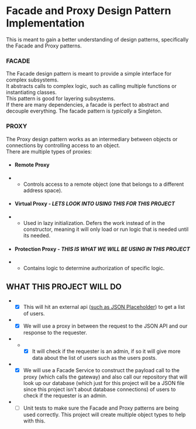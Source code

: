 # Facade and Proxy Design Pattern Implementation

This is meant to gain a better understanding of design patterns, specifically the Facade and Proxy patterns.

### FACADE
The Facade design pattern is meant to provide a simple interface for complex subsystems.  
It abstracts calls to complex logic, such as calling multiple functions or instantiating classes.  
This pattern is good for layering subsystems.  
If there are many dependencies, a facade is perfect to abstract and decouple everything.
The facade pattern is *typically* a Singleton.

### PROXY
The Proxy design pattern works as an intermediary between objects or connections by controlling access to an object.  
There are multiple types of proxies:
- #### Remote Proxy
- - Controls access to a remote object (one that belongs to a different address space).
- #### Virtual Proxy - ***LETS LOOK INTO USING THIS FOR THIS PROJECT***
- - Used in lazy initialization. Defers the work instead of in the constructor, meaning it will only load or run logic that is needed until its needed.
- #### Protection Proxy - ***THIS IS WHAT WE WILL BE USING IN THIS PROJECT***
- - Contains logic to determine authorization of specific logic. 

## WHAT THIS PROJECT WILL DO
- -  [x] This will hit an external api ([such as JSON Placeholder](https://jsonplaceholder.typicode.com/)) to get a list of users.  
- - [x] We will use a proxy in between the request to the JSON API and our response to the requester. 
- - - [x] It will check if the requester is an admin, if so it will give more data about the list of users such as the users posts.    
- - [x] We will use a Facade Service to construct the payload call to the proxy (which calls the gateway) and also call our repository that will look up our database (which just for this project will be a JSON file since this project isn't about database connections) of users to check if the requester is an admin.  
- - [ ] Unit tests to make sure the Facade and Proxy patterns are being used correctly. This project will create multiple object types to help with this.
